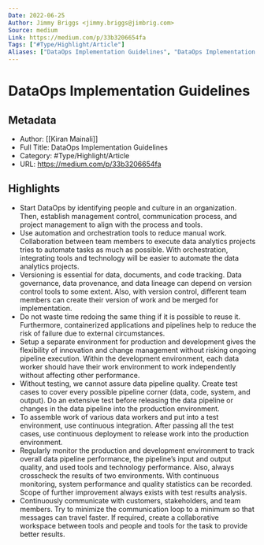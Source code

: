 ```yaml
---
Date: 2022-06-25
Author: Jimmy Briggs <jimmy.briggs@jimbrig.com>
Source: medium
Link: https://medium.com/p/33b3206654fa
Tags: ["#Type/Highlight/Article"]
Aliases: ["DataOps Implementation Guidelines", "DataOps Implementation Guidelines"]
---
```

# DataOps Implementation Guidelines

## Metadata
- Author: [[Kiran Mainali]]
- Full Title: DataOps Implementation Guidelines
- Category: #Type/Highlight/Article
- URL: https://medium.com/p/33b3206654fa

## Highlights
- Start DataOps by identifying people and culture in an organization. Then, establish management control, communication process, and project management to align with the process and tools.
- Use automation and orchestration tools to reduce manual work. Collaboration between team members to execute data analytics projects tries to automate tasks as much as possible. With orchestration, integrating tools and technology will be easier to automate the data analytics projects.
- Versioning is essential for data, documents, and code tracking. Data governance, data provenance, and data lineage can depend on version control tools to some extent. Also, with version control, different team members can create their version of work and be merged for implementation.
- Do not waste time redoing the same thing if it is possible to reuse it. Furthermore, containerized applications and pipelines help to reduce the risk of failure due to external circumstances.
- Setup a separate environment for production and development gives the flexibility of innovation and change management without risking ongoing pipeline execution. Within the development environment, each data worker should have their work environment to work independently without affecting other performance.
- Without testing, we cannot assure data pipeline quality. Create test cases to cover every possible pipeline corner (data, code, system, and output). Do an extensive test before releasing the data pipeline or changes in the data pipeline into the production environment.
- To assemble work of various data workers and put into a test environment, use continuous integration. After passing all the test cases, use continuous deployment to release work into the production environment.
- Regularly monitor the production and development environment to track overall data pipeline performance, the pipeline’s input and output quality, and used tools and technology performance. Also, always crosscheck the results of two environments. With continuous monitoring, system performance and quality statistics can be recorded. Scope of further improvement always exists with test results analysis.
- Continuously communicate with customers, stakeholders, and team members. Try to minimize the communication loop to a minimum so that messages can travel faster. If required, create a collaborative workspace between tools and people and tools for the task to provide better results.
